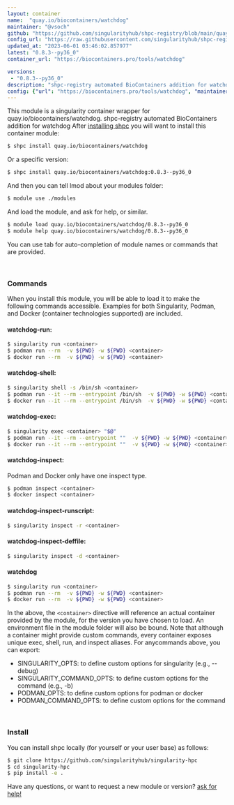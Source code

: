 ```yaml
---
layout: container
name:  "quay.io/biocontainers/watchdog"
maintainer: "@vsoch"
github: "https://github.com/singularityhub/shpc-registry/blob/main/quay.io/biocontainers/watchdog/container.yaml"
config_url: "https://raw.githubusercontent.com/singularityhub/shpc-registry/main/quay.io/biocontainers/watchdog/container.yaml"
updated_at: "2023-06-01 03:46:02.857977"
latest: "0.8.3--py36_0"
container_url: "https://biocontainers.pro/tools/watchdog"

versions:
 - "0.8.3--py36_0"
description: "shpc-registry automated BioContainers addition for watchdog"
config: {"url": "https://biocontainers.pro/tools/watchdog", "maintainer": "@vsoch", "description": "shpc-registry automated BioContainers addition for watchdog", "latest": {"0.8.3--py36_0": "sha256:6ec079adf9b3bc38e95444438e2ff24ffc6e5f7ed40817f77863223837451f14"}, "tags": {"0.8.3--py36_0": "sha256:6ec079adf9b3bc38e95444438e2ff24ffc6e5f7ed40817f77863223837451f14"}, "docker": "quay.io/biocontainers/watchdog"}
---
```


This module is a singularity container wrapper for quay.io/biocontainers/watchdog.
shpc-registry automated BioContainers addition for watchdog
After [installing shpc](#install) you will want to install this container module:


```bash
$ shpc install quay.io/biocontainers/watchdog
```

Or a specific version:

```bash
$ shpc install quay.io/biocontainers/watchdog:0.8.3--py36_0
```

And then you can tell lmod about your modules folder:

```bash
$ module use ./modules
```

And load the module, and ask for help, or similar.

```bash
$ module load quay.io/biocontainers/watchdog/0.8.3--py36_0
$ module help quay.io/biocontainers/watchdog/0.8.3--py36_0
```

You can use tab for auto-completion of module names or commands that are provided.

<br>

### Commands

When you install this module, you will be able to load it to make the following commands accessible.
Examples for both Singularity, Podman, and Docker (container technologies supported) are included.

#### watchdog-run:

```bash
$ singularity run <container>
$ podman run --rm  -v ${PWD} -w ${PWD} <container>
$ docker run --rm  -v ${PWD} -w ${PWD} <container>
```

#### watchdog-shell:

```bash
$ singularity shell -s /bin/sh <container>
$ podman run --it --rm --entrypoint /bin/sh  -v ${PWD} -w ${PWD} <container>
$ docker run --it --rm --entrypoint /bin/sh  -v ${PWD} -w ${PWD} <container>
```

#### watchdog-exec:

```bash
$ singularity exec <container> "$@"
$ podman run --it --rm --entrypoint ""  -v ${PWD} -w ${PWD} <container> "$@"
$ docker run --it --rm --entrypoint ""  -v ${PWD} -w ${PWD} <container> "$@"
```

#### watchdog-inspect:

Podman and Docker only have one inspect type.

```bash
$ podman inspect <container>
$ docker inspect <container>
```

#### watchdog-inspect-runscript:

```bash
$ singularity inspect -r <container>
```

#### watchdog-inspect-deffile:

```bash
$ singularity inspect -d <container>
```



#### watchdog

```bash
$ singularity run <container>
$ podman run --rm  -v ${PWD} -w ${PWD} <container>
$ docker run --rm  -v ${PWD} -w ${PWD} <container>
```


In the above, the `<container>` directive will reference an actual container provided
by the module, for the version you have chosen to load. An environment file in the
module folder will also be bound. Note that although a container
might provide custom commands, every container exposes unique exec, shell, run, and
inspect aliases. For anycommands above, you can export:

 - SINGULARITY_OPTS: to define custom options for singularity (e.g., --debug)
 - SINGULARITY_COMMAND_OPTS: to define custom options for the command (e.g., -b)
 - PODMAN_OPTS: to define custom options for podman or docker
 - PODMAN_COMMAND_OPTS: to define custom options for the command

<br>

### Install

You can install shpc locally (for yourself or your user base) as follows:

```bash
$ git clone https://github.com/singularityhub/singularity-hpc
$ cd singularity-hpc
$ pip install -e .
```

Have any questions, or want to request a new module or version? [ask for help!](https://github.com/singularityhub/singularity-hpc/issues)